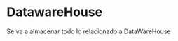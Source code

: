 # DatawareHouse
Se va a almacenar todo lo relacionado a DataWareHouse


[Bitacoras]: http://link-url/
